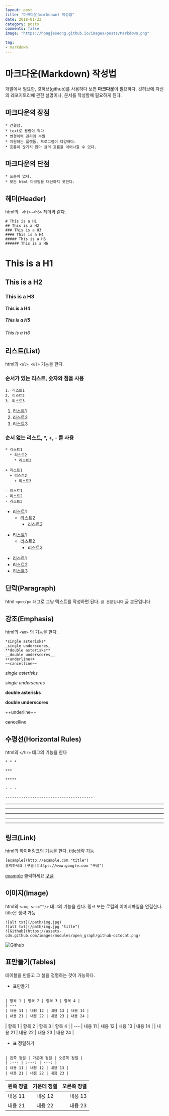 ```yaml
---
layout: post
title: "마크다운(markdown) 작성법"
date: 2018-01-23
category: posts
comments: false
image: "https://hongjeseong.github.io/images/posts/Markdown.png"

tag:
- markdown
---
```


# 마크다운(Markdown) 작성법
개발에서 필요한, 깃허브(github)를 사용하다 보면 **마크다운**이 필요하다.
깃허브에 자신의 레포지토리에 관한 설명이나, 문서를 작성할때 필요하게 된다.


## 마크다운의 장점
	* 간결함.
	* text로 용량이 적다
	* 변경이력 관리에 수월
	* 지원하는 플랫폼, 프로그램이 다양하다.
	* 흐름이 끊기지 않아 글의 흐름을 이어나갈 수 있다.


## 마크다운의 단점
	* 표준이 없다.
	* 모든 html 마크업을 대신하지 못한다.


## 헤더(Header)
html의	``` <h1>~<h6>``` 헤더와 같다.
```
# This is a H1
## This is a H2
### This is a H3
#### This is a H4
##### This is a H5
###### This is a H6
```
# This is a H1
## This is a H2
### This is a H3
#### This is a H4
##### This is a H5
###### This is a H6


## 리스트(List)
html의 ```<ol> <ul>``` 기능을 한다.
### 순서가 있는 리스트, 숫자와 점을 사용
```
1. 리스트1
2. 리스트2
3. 리스트3
```
1. 리스트1
2. 리스트2
3. 리스트3


### 순서 없는 리스트, *, +, - 를 사용
```
* 리스트1
  * 리스트2
    * 리스트3

+ 리스트1
  + 리스트2
    + 리스트3

- 리스트1
- 리스트2
- 리스트3
```
* 리스트1
  * 리스트2
    * 리스트3

+ 리스트1
  + 리스트2
    + 리스트3

- 리스트1
- 리스트2
- 리스트3

## 단락(Paragraph)
html ```<p></p>``` 태그로 그냥 텍스트를 작성하면 된다.
``` 글 본문입니다 ```
글 본문입니다


## 강조(Emphasis)
html의 ```<em>``` 의 기능을 한다.
```
*single asterisks*
_single underscores_
**double asterisks**
__double underscores__
++underline++
~~cancelline~~
```
*single asterisks*

_single underscores_

**double asterisks**

__double underscores__

++underline++

~~cancelline~~


## 수평선(Horizontal Rules)
html의 ```</hr>```  태그의 기능을 한다
```
* * *

***

*****

- - -

---------------------------------------
```
* * *
***
*****
- - -

-----------------------------------


## 링크(Link)
html의 하이퍼링크의 기능을 한다. title생략 가능
```
[example](http://example.com "title")
클릭하세요 [구글](https://www.google.com "구글")
```
[example](http://example.com "title")
클릭하세요 [구글](https://www.google.com "구글")


## 이미지(Image)

html의 ```<img src=""/>``` 태그의 기능을 한다.
링크 또는 로컬의 이미지파일을 연결한다. title은 생략 가능

```
![alt txt](/path/img.jpg)
![alt txt](/path/img.jpg "title") 
![Github](https://assets-cdn.github.com/images/modules/open_graph/github-octocat.png)

```

![Github](https://assets-cdn.github.com/images/modules/open_graph/github-octocat.png)

## 표만들기(Tables)

테이블을 만들고 그 셀을 정렬하는 것이 가능하다.

- 표만들기


```

| 항목 1 | 항목 2 | 항목 3 | 항목 4 |
| ---
| 내용 11 | 내용 12 | 내용 13 | 내용 14 |
| 내용 21 | 내용 22 | 내용 23 | 내용 24 |

```

| 항목 1 | 항목 2 | 항목 3 | 항목 4 |
| ---
| 내용 11 | 내용 12 | 내용 13 | 내용 14 |
| 내용 21 | 내용 22 | 내용 23 | 내용 24 |


- 표 정렬하기

```

| 왼쪽 정렬 | 가운데 정렬 | 오른쪽 정렬 |
| :--- | :---: | ---: |
| 내용 11 | 내용 12 | 내용 13 |
| 내용 21 | 내용 22 | 내용 23 |

```

| 왼쪽 정렬 | 가운데 정렬 | 오른쪽 정렬 |
| :--- | :---: | ---: |
| 내용 11 | 내용 12 | 내용 13 |
| 내용 21 | 내용 22 | 내용 23 |
